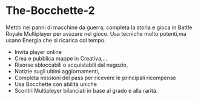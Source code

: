 # The-Bocchette-2

Mettiti nei panni di macchine da guerra, completa la storia e gioca in Battle Royale Multiplayer per avazare nel gioco. Usa tecniche molto potenti,ma usano Energia che si ricarica col tempo. 

- Invita player online
- Crea e pubblica mappe in Creativa,...
- Risorse sbloccabili o acquistabili dal negozio, 
- Notizie sugli ultimi aggiornamenti, 
- Completa missioni del pass per ricevere le principali ricompense
- Usa Bocchette con abilità uniche
- Scontri Multipleyer bilanciati in base al grado e alla rarità.